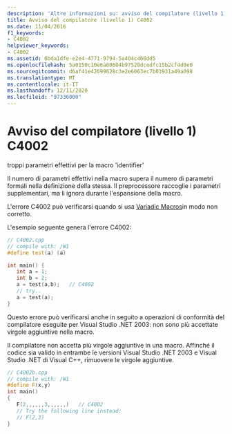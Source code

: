 ```yaml
---
description: 'Altre informazioni su: avviso del compilatore (livello 1) C4002'
title: Avviso del compilatore (livello 1) C4002
ms.date: 11/04/2016
f1_keywords:
- C4002
helpviewer_keywords:
- C4002
ms.assetid: 6bda1dfe-e2e4-4771-9794-5a404c466dd5
ms.openlocfilehash: 5a0150c10e6a80604b97528dcedfc15b2cf4d0e0
ms.sourcegitcommit: d6af41e42699628c3e2e6063ec7b03931a49a098
ms.translationtype: MT
ms.contentlocale: it-IT
ms.lasthandoff: 12/11/2020
ms.locfileid: "97336000"
---
```

# <a name="compiler-warning-level-1-c4002"></a>Avviso del compilatore (livello 1) C4002

troppi parametri effettivi per la macro 'identifier'

Il numero di parametri effettivi nella macro supera il numero di parametri formali nella definizione della stessa. Il preprocessore raccoglie i parametri supplementari, ma li ignora durante l'espansione della macro.

L'errore C4002 può verificarsi quando si usa [Variadic Macros](../../preprocessor/variadic-macros.md)in modo non corretto.

L'esempio seguente genera l'errore C4002:

```cpp
// C4002.cpp
// compile with: /W1
#define test(a) (a)

int main() {
   int a = 1;
   int b = 2;
   a = test(a,b);   // C4002
   // try..
   a = test(a);
}
```

Questo errore può verificarsi anche in seguito a operazioni di conformità del compilatore eseguite per Visual Studio .NET 2003: non sono più accettate virgole aggiuntive nella macro.

Il compilatore non accetta più virgole aggiuntive in una macro. Affinché il codice sia valido in entrambe le versioni Visual Studio .NET 2003 e Visual Studio .NET di Visual C++, rimuovere le virgole aggiuntive.

```cpp
// C4002b.cpp
// compile with: /W1
#define F(x,y)
int main()
{
   F(2,,,,,,3,,,,,,)   // C4002
   // Try the following line instead:
   // F(2,3)
}
```

